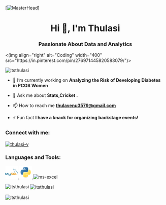 [![MasterHead](https://www.symbiolabs.gr/?lang=en)]

<h1 align="center">Hi 👋, I'm Thulasi</h1>
<h3 align="center">Passionate About Data and Analytics</h3>
<(img align="right" alt="Coding" width="400" src="https://in.pinterest.com/pin/276971445820583079/")>

<p align="left"> <img src="https://komarev.com/ghpvc/?username=itsthulasi&label=Profile%20views&color=0e75b6&style=flat" alt="itsthulasi" /> </p>

- 🔭 I’m currently working on **Analyzing the Risk of Developing Diabetes in PCOS Women**

- 💬 Ask me about **Stats,Cricket .**

- 📫 How to reach me **thulavenu3579@gmail.com**

- ⚡ Fun fact **I have a knack for organizing backstage events!**

<h3 align="left">Connect with me:</h3>
<p align="left">
<a href="https://linkedin.com/in/thulasi-v" target="blank"><img align="center" src="https://raw.githubusercontent.com/rahuldkjain/github-profile-readme-generator/master/src/images/icons/Social/linked-in-alt.svg" alt="thulasi-v" height="30" width="40" /></a>
</p>

<h3 align="left">Languages and Tools:</h3>
<p align="left"> <a href="https://www.mysql.com/" target="_blank" rel="noreferrer"> <img src="https://raw.githubusercontent.com/devicons/devicon/master/icons/mysql/mysql-original-wordmark.svg" alt="mysql" width="40" height="40"/> </a> <a href="https://www.python.org" target="_blank" rel="noreferrer"> <img src="https://raw.githubusercontent.com/devicons/devicon/master/icons/python/python-original.svg" alt="python" width="40" height="40"/> </a> 
<img width="48" height="48" src="https://img.icons8.com/color/48/ms-excel.png" alt="ms-excel"/> </p>
<p><img align="left" src="https://github-readme-stats.vercel.app/api/top-langs?username=itsthulasi&show_icons=true&locale=en&layout=compact" alt="itsthulasi" /></p>

<p>&nbsp;<img align="center" src="https://github-readme-stats.vercel.app/api?username=itsthulasi&show_icons=true&locale=en" alt="itsthulasi" /></p>

<p><img align="center" src="https://github-readme-streak-stats.herokuapp.com/?user=itsthulasi&" alt="itsthulasi" /></p>
